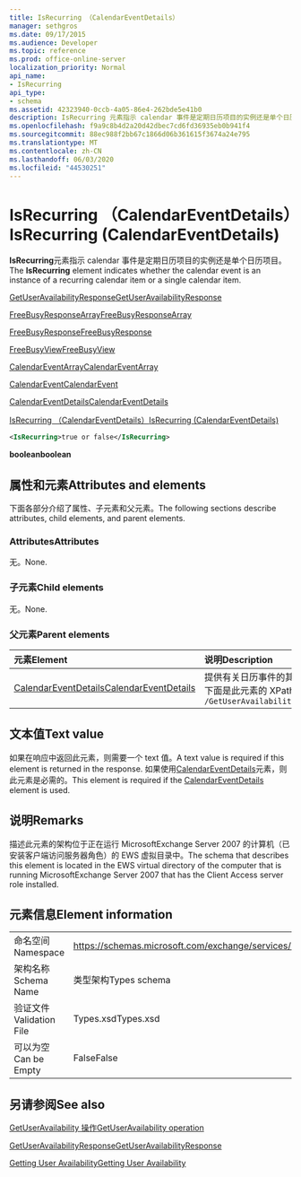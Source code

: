```yaml
---
title: IsRecurring （CalendarEventDetails）
manager: sethgros
ms.date: 09/17/2015
ms.audience: Developer
ms.topic: reference
ms.prod: office-online-server
localization_priority: Normal
api_name:
- IsRecurring
api_type:
- schema
ms.assetid: 42323940-0ccb-4a05-86e4-262bde5e41b0
description: IsRecurring 元素指示 calendar 事件是定期日历项目的实例还是单个日历项目。
ms.openlocfilehash: f9a9c8b4d2a20d42dbec7cd6fd36935eb0b941f4
ms.sourcegitcommit: 88ec988f2bb67c1866d06b361615f3674a24e795
ms.translationtype: MT
ms.contentlocale: zh-CN
ms.lasthandoff: 06/03/2020
ms.locfileid: "44530251"
---
```

# <a name="isrecurring-calendareventdetails"></a><span data-ttu-id="f9f32-103">IsRecurring （CalendarEventDetails）</span><span class="sxs-lookup"><span data-stu-id="f9f32-103">IsRecurring (CalendarEventDetails)</span></span>

<span data-ttu-id="f9f32-104">**IsRecurring**元素指示 calendar 事件是定期日历项目的实例还是单个日历项目。</span><span class="sxs-lookup"><span data-stu-id="f9f32-104">The **IsRecurring** element indicates whether the calendar event is an instance of a recurring calendar item or a single calendar item.</span></span> 
  
[<span data-ttu-id="f9f32-105">GetUserAvailabilityResponse</span><span class="sxs-lookup"><span data-stu-id="f9f32-105">GetUserAvailabilityResponse</span></span>](getuseravailabilityresponse.md)
  
[<span data-ttu-id="f9f32-106">FreeBusyResponseArray</span><span class="sxs-lookup"><span data-stu-id="f9f32-106">FreeBusyResponseArray</span></span>](freebusyresponsearray.md)
  
[<span data-ttu-id="f9f32-107">FreeBusyResponse</span><span class="sxs-lookup"><span data-stu-id="f9f32-107">FreeBusyResponse</span></span>](freebusyresponse.md)
  
[<span data-ttu-id="f9f32-108">FreeBusyView</span><span class="sxs-lookup"><span data-stu-id="f9f32-108">FreeBusyView</span></span>](freebusyview.md)
  
[<span data-ttu-id="f9f32-109">CalendarEventArray</span><span class="sxs-lookup"><span data-stu-id="f9f32-109">CalendarEventArray</span></span>](calendareventarray.md)
  
[<span data-ttu-id="f9f32-110">CalendarEvent</span><span class="sxs-lookup"><span data-stu-id="f9f32-110">CalendarEvent</span></span>](calendarevent.md)
  
[<span data-ttu-id="f9f32-111">CalendarEventDetails</span><span class="sxs-lookup"><span data-stu-id="f9f32-111">CalendarEventDetails</span></span>](calendareventdetails.md)
  
[<span data-ttu-id="f9f32-112">IsRecurring （CalendarEventDetails）</span><span class="sxs-lookup"><span data-stu-id="f9f32-112">IsRecurring (CalendarEventDetails)</span></span>](isrecurring-calendareventdetails.md)
  
```xml
<IsRecurring>true or false</IsRecurring>
```

 <span data-ttu-id="f9f32-113">**boolean**</span><span class="sxs-lookup"><span data-stu-id="f9f32-113">**boolean**</span></span>
## <a name="attributes-and-elements"></a><span data-ttu-id="f9f32-114">属性和元素</span><span class="sxs-lookup"><span data-stu-id="f9f32-114">Attributes and elements</span></span>

<span data-ttu-id="f9f32-115">下面各部分介绍了属性、子元素和父元素。</span><span class="sxs-lookup"><span data-stu-id="f9f32-115">The following sections describe attributes, child elements, and parent elements.</span></span>
  
### <a name="attributes"></a><span data-ttu-id="f9f32-116">Attributes</span><span class="sxs-lookup"><span data-stu-id="f9f32-116">Attributes</span></span>

<span data-ttu-id="f9f32-117">无。</span><span class="sxs-lookup"><span data-stu-id="f9f32-117">None.</span></span>
  
### <a name="child-elements"></a><span data-ttu-id="f9f32-118">子元素</span><span class="sxs-lookup"><span data-stu-id="f9f32-118">Child elements</span></span>

<span data-ttu-id="f9f32-119">无。</span><span class="sxs-lookup"><span data-stu-id="f9f32-119">None.</span></span>
  
### <a name="parent-elements"></a><span data-ttu-id="f9f32-120">父元素</span><span class="sxs-lookup"><span data-stu-id="f9f32-120">Parent elements</span></span>

|<span data-ttu-id="f9f32-121">**元素**</span><span class="sxs-lookup"><span data-stu-id="f9f32-121">**Element**</span></span>|<span data-ttu-id="f9f32-122">**说明**</span><span class="sxs-lookup"><span data-stu-id="f9f32-122">**Description**</span></span>|
|:-----|:-----|
|[<span data-ttu-id="f9f32-123">CalendarEventDetails</span><span class="sxs-lookup"><span data-stu-id="f9f32-123">CalendarEventDetails</span></span>](calendareventdetails.md) <br/> |<span data-ttu-id="f9f32-124">提供有关日历事件的其他信息。</span><span class="sxs-lookup"><span data-stu-id="f9f32-124">Provides additional information about a calendar event.</span></span>  <br/> <span data-ttu-id="f9f32-125">下面是此元素的 XPath 表达式： </span><span class="sxs-lookup"><span data-stu-id="f9f32-125">The following is the XPath expression to this element:</span></span>  <br/>  `/GetUserAvailabilityResponse/FreeBusyResponseArray/FreeBusyResponse/FreeBusyView/CalendarEventArray/CalendarEvent[i]/CalendarEventDetails` <br/> |
   
## <a name="text-value"></a><span data-ttu-id="f9f32-126">文本值</span><span class="sxs-lookup"><span data-stu-id="f9f32-126">Text value</span></span>

<span data-ttu-id="f9f32-127">如果在响应中返回此元素，则需要一个 text 值。</span><span class="sxs-lookup"><span data-stu-id="f9f32-127">A text value is required if this element is returned in the response.</span></span> <span data-ttu-id="f9f32-128">如果使用[CalendarEventDetails](calendareventdetails.md)元素，则此元素是必需的。</span><span class="sxs-lookup"><span data-stu-id="f9f32-128">This element is required if the [CalendarEventDetails](calendareventdetails.md) element is used.</span></span> 
  
## <a name="remarks"></a><span data-ttu-id="f9f32-129">说明</span><span class="sxs-lookup"><span data-stu-id="f9f32-129">Remarks</span></span>

<span data-ttu-id="f9f32-130">描述此元素的架构位于正在运行 MicrosoftExchange Server 2007 的计算机（已安装客户端访问服务器角色）的 EWS 虚拟目录中。</span><span class="sxs-lookup"><span data-stu-id="f9f32-130">The schema that describes this element is located in the EWS virtual directory of the computer that is running MicrosoftExchange Server 2007 that has the Client Access server role installed.</span></span>
  
## <a name="element-information"></a><span data-ttu-id="f9f32-131">元素信息</span><span class="sxs-lookup"><span data-stu-id="f9f32-131">Element information</span></span>

|||
|:-----|:-----|
|<span data-ttu-id="f9f32-132">命名空间</span><span class="sxs-lookup"><span data-stu-id="f9f32-132">Namespace</span></span>  <br/> |https://schemas.microsoft.com/exchange/services/2006/types  <br/> |
|<span data-ttu-id="f9f32-133">架构名称</span><span class="sxs-lookup"><span data-stu-id="f9f32-133">Schema Name</span></span>  <br/> |<span data-ttu-id="f9f32-134">类型架构</span><span class="sxs-lookup"><span data-stu-id="f9f32-134">Types schema</span></span>  <br/> |
|<span data-ttu-id="f9f32-135">验证文件</span><span class="sxs-lookup"><span data-stu-id="f9f32-135">Validation File</span></span>  <br/> |<span data-ttu-id="f9f32-136">Types.xsd</span><span class="sxs-lookup"><span data-stu-id="f9f32-136">Types.xsd</span></span>  <br/> |
|<span data-ttu-id="f9f32-137">可以为空</span><span class="sxs-lookup"><span data-stu-id="f9f32-137">Can be Empty</span></span>  <br/> |<span data-ttu-id="f9f32-138">False</span><span class="sxs-lookup"><span data-stu-id="f9f32-138">False</span></span>  <br/> |
   
## <a name="see-also"></a><span data-ttu-id="f9f32-139">另请参阅</span><span class="sxs-lookup"><span data-stu-id="f9f32-139">See also</span></span>



[<span data-ttu-id="f9f32-140">GetUserAvailability 操作</span><span class="sxs-lookup"><span data-stu-id="f9f32-140">GetUserAvailability operation</span></span>](getuseravailability-operation.md)
  
[<span data-ttu-id="f9f32-141">GetUserAvailabilityResponse</span><span class="sxs-lookup"><span data-stu-id="f9f32-141">GetUserAvailabilityResponse</span></span>](getuseravailabilityresponse.md)


[<span data-ttu-id="f9f32-142">Getting User Availability</span><span class="sxs-lookup"><span data-stu-id="f9f32-142">Getting User Availability</span></span>](https://msdn.microsoft.com/library/d4133fcb-9b0f-4e6b-aadf-a389da83516a%28Office.15%29.aspx)

